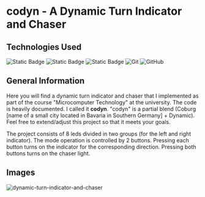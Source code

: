 # codyn - A Dynamic Turn Indicator and Chaser

## Technologies Used

![Static Badge](https://img.shields.io/badge/armasm_(arm%20Assembly)-red?style=for-the-badge)
![Static Badge](https://img.shields.io/badge/STM32G474_Processor-blue?style=for-the-badge&logo=stmicroelectronics)
![Static Badge](https://img.shields.io/badge/arm_Keil_%C2%B5Vision_IDE-green?style=for-the-badge)
![Git](https://img.shields.io/badge/git-%23F05033.svg?style=for-the-badge&logo=git&logoColor=white)
![GitHub](https://img.shields.io/badge/github-%23121011.svg?style=for-the-badge&logo=github&logoColor=white)


## General Information

Here you will find a dynamic turn indicator and chaser that I implemented as part of the course "Microcomputer Technology" at the university.
The code is heavily documented. I called it **codyn**. "codyn" is a partial blend (Coburg [name of a small city located in Bavaria in Southern Germany] + Dynamic). Feel free to extend/adjust this project so that it meets your goals.

The project consists of 8 leds divided in two groups (for the left and right indicator). The mode operation
is controlled by 2 buttons. Pressing each button turns on the indicator for the corresponding direction. Pressing both buttons
turns on the chaser light.

## Images

![dynamic-turn-indicator-and-chaser](https://github.com/Masihtabaei/dynamic-turn-indicator-and-chaser/assets/40685026/7d608be0-c22a-4d8d-acc3-569cf4d1a329)


